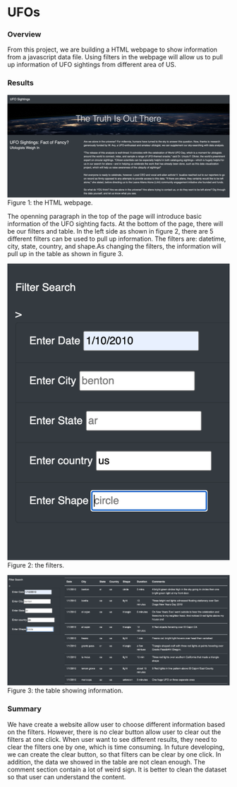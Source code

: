 # UFOs

### Overview
From this project, we are building a HTML webpage to show information from a javascript data file. Using filters in the webpage will allow us to pull up information of UFO sightings from different area of US.



### Results

![web](resources/web.png)
Figure 1: the HTML webpage.

The openning paragraph in the top of the page will introduce basic information of the UFO sighting facts. At the bottom of the page, there will be our filters and table. In the left side as shown in figure 2, there are 5 different filters can be used to pull up information. The filters are: datetime, city, state, country, and shape.As changing the filters, the information will pull up in the table as shown in figure 3.


![filter](resources/filter.png)\
Figure 2: the filters.

![table](resources/table.png)\
Figure 3: the table showing information.


### Summary
We have create a website allow user to choose different information based on the filters. However, there is no clear button allow user to clear out the filters at one click. When user want to see different results, they need to clear the filters one by one, which is time consuming. In future developing, we can create the clear button, so that filters can be clear by one click. In addition, the data we showed in the table are not clean enough. The comment section contain a lot of weird sign. It is better to clean the dataset so that user can understand the content.
